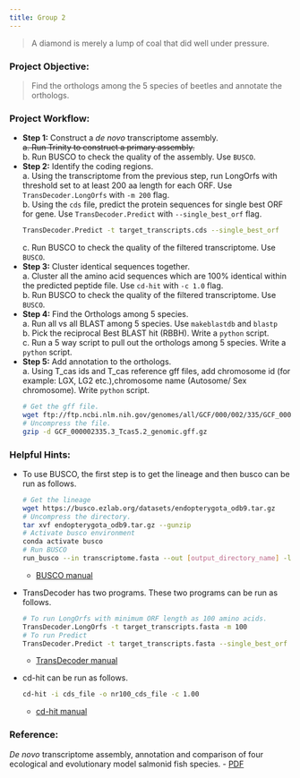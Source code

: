 ```yaml
---
title: Group 2
---
```


> A diamond is merely a lump of coal that did well under pressure.

### Project Objective:

> Find the orthologs among the 5 species of beetles and annotate the orthologs.

### Project Workflow:
- __Step 1:__ Construct a _de novo_ transcriptome assembly.  
	~~a. Run Trinity to construct a primary assembly.~~  
	b. Run BUSCO to check the quality of the assembly. Use `BUSCO`.  
- __Step 2:__ Identify the coding regions.  
	a. Using the transcriptome from the previous step, run LongOrfs with threshold set to at least 200 aa length for each ORF. Use `TransDecoder.LongOrfs` with `-m 200` flag.  
	b. Using the `cds` file, predict the protein sequences for single best ORF for gene. Use `TransDecoder.Predict` with `--single_best_orf` flag.  
	```bash
	TransDecoder.Predict -t target_transcripts.cds --single_best_orf
	```
	c. Run BUSCO to check the quality of the filtered transcriptome. Use `BUSCO`.
- __Step 3:__ Cluster identical sequences together.  
	a. Cluster all the amino acid sequences which are 100% identical within the predicted peptide file. Use `cd-hit` with `-c 1.0` flag.  
	b. Run BUSCO to check the quality of the filtered transcriptome. Use `BUSCO`.
-  __Step 4:__ Find the Orthologs among 5 species.  
	a. Run all vs all BLAST among 5 species. Use `makeblastdb` and `blastp`  
	b. Pick the reciprocal Best BLAST hit (RBBH). Write a `python` script.  
	c. Run a 5 way script to pull out the orthologs among 5 species. Write a `python` script.  
- __Step 5:__ Add annotation to the orthologs.  
	a. Using T_cas ids and T_cas reference gff files, add chromosome id (for example: LGX, LG2 etc.),chromosome name (Autosome/ Sex chromosome). Write `python` script.  
	```bash
	# Get the gff file.
	wget ftp://ftp.ncbi.nlm.nih.gov/genomes/all/GCF/000/002/335/GCF_000002335.3_Tcas5.2/GCF_000002335.3_Tcas5.2_genomic.gff.gz
	# Uncompress the file.
	gzip -d GCF_000002335.3_Tcas5.2_genomic.gff.gz
	```

### Helpful Hints:

- To use BUSCO, the first step is to get the lineage and then busco can be run as follows.

	```bash
	# Get the lineage
	wget https://busco.ezlab.org/datasets/endopterygota_odb9.tar.gz
	# Uncompress the directory.
	tar xvf endopterygota_odb9.tar.gz --gunzip
	# Activate busco environment
	conda activate busco
	# Run BUSCO
	run_busco --in transcriptome.fasta --out [output_directory_name] -l [path_to_]endopterygota_odb9 -m tran -c 48
	```
	- [BUSCO manual](http://gitlab.com/ezlab/busco/raw/master/BUSCO_v3_userguide.pdf)

- TransDecoder has two programs. These two programs can be run as follows.
	```bash
	# To run LongOrfs with minimum ORF length as 100 amino acids.
	TransDecoder.LongOrfs -t target_transcripts.fasta -m 100
	# To run Predict
	TransDecoder.Predict -t target_transcripts.fasta --single_best_orf
	```
	- [TransDecoder manual](https://github.com/TransDecoder/TransDecoder/wiki)

- cd-hit can be run as follows.
	```bash
	cd-hit -i cds_file -o nr100_cds_file -c 1.00
	```
	- [cd-hit manual](https://github.com/weizhongli/cdhit/wiki/3.-User's-Guide#CDHIT)

### Reference:
_De novo_ transcriptome assembly, annotation and comparison of four ecological and evolutionary model salmonid fish species. - [PDF](../data/Carruthers_et_al_2018.pdf)

